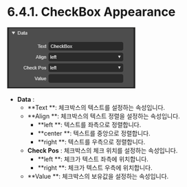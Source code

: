 # 6.4.1. CheckBox Appearance

![](../../.gitbook/assets/chk-ex-001.png)

* **Data** : 
  * **Text **: 체크박스의 텍스트를 설정하는 속성입니다.
  * **Align **: 체크박스의 텍스트 정렬을 설정하는 속성입니다.
    * **left **: 텍스트를 좌측으로 정렬합니다.
    * **center **: 텍스트를 중앙으로 정렬합니다.
    * **right **: 텍스트를 우측으로 정렬합니다.
  * **Check Pos** : 체크박스의 체크 위치를 설정하는 속성입니다.
    * **left **: 체크가 텍스트 좌측에 위치합니다.
    * **right **: 체크가 텍스트 우측에 위치합니다.
  * **Value **: 체크박스의 보유값을 설정하는 속성입니다.

